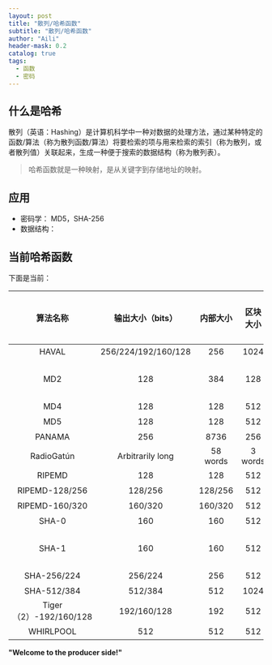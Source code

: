 ```yaml
---
layout: post
title: "散列/哈希函数"
subtitle: "散列/哈希函数"
author: "Aili"
header-mask: 0.2
catalog: true
tags:
  - 函数
  - 密码
---
```


## 什么是哈希

散列（英语：Hashing）是计算机科学中一种对数据的处理方法，通过某种特定的函数/算法（称为散列函数/算法）将要检索的项与用来检索的索引（称为散列，或者散列值）关联起来，生成一种便于搜索的数据结构（称为散列表）。

> 哈希函数就是一种映射，是从关键字到存储地址的映射。


## 应用

* 密码学： MD5，SHA-256
* 数据结构： 


## 当前哈希函数

下面是当前：

| 算法名称	| 输出大小（bits）|内部大小|区块大小	|长度大小|字符尺寸|碰撞情形|
| :----: |:----: |:----: |:----: |:----: |:----: |:----: |
|HAVAL|256/224/192/160/128	|256	|1024	|64	|32|	是|
|MD2|	128	|384	|128|	No	|8	|大多数|
|MD4|128|	128	|512|	64	|32|	是|
|MD5|128	|128|	512	|64 |32|	是|
|PANAMA|256	|8736|256|	否	|32|	是|
|RadioGatún|Arbitrarily long|58 words|3 words|否|	1-64|	否|
|RIPEMD|	128	|128|	512	|64	|32	|是|
RIPEMD-128/256|	128/256	|128/256	|512	|64|	32|	否|
|RIPEMD-160/320	|160/320	|160/320|	512	|64	|32	|否|
|SHA-0|160|	160	|512|	64|	32|	是|
|SHA-1|	160|	160	|512	|64	|32	|有缺陷|
|SHA-256/224|	256/224	|256|	512	|64|	32|	否|
|SHA-512/384	|512/384|	512|	1024|	128	|64|	否|
|Tiger（2）-192/160/128	|192/160/128|	192	|512|	64|	64|	否|
|WHIRLPOOL	|512	|512|	512|	256|	8	|否|


**"Welcome to the producer side!"**
